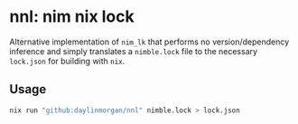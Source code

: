 # nnl: nim nix lock

Alternative implementation of `nim_lk` that performs
no version/dependency inference and simply translates a 
`nimble.lock` file to the necessary `lock.json` for building with `nix`.

## Usage

```sh
nix run "github:daylinmorgan/nnl" nimble.lock > lock.json
```

